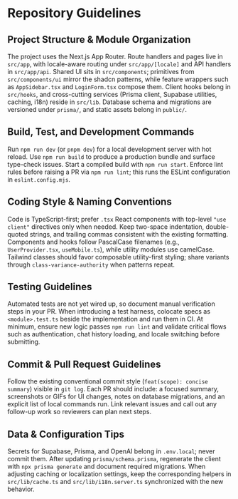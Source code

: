 # Repository Guidelines

## Project Structure & Module Organization
The project uses the Next.js App Router. Route handlers and pages live in `src/app`, with locale-aware routing under `src/app/[locale]` and API handlers in `src/app/api`. Shared UI sits in `src/components`; primitives from `src/components/ui` mirror the shadcn patterns, while feature wrappers such as `AppSidebar.tsx` and `LoginForm.tsx` compose them. Client hooks belong in `src/hooks`, and cross-cutting services (Prisma client, Supabase utilities, caching, i18n) reside in `src/lib`. Database schema and migrations are versioned under `prisma/`, and static assets belong in `public/`.

## Build, Test, and Development Commands
Run `npm run dev` (or `pnpm dev`) for a local development server with hot reload. Use `npm run build` to produce a production bundle and surface type-check issues. Start a compiled build with `npm run start`. Enforce lint rules before raising a PR via `npm run lint`; this runs the ESLint configuration in `eslint.config.mjs`.

## Coding Style & Naming Conventions
Code is TypeScript-first; prefer `.tsx` React components with top-level `"use client"` directives only when needed. Keep two-space indentation, double-quoted strings, and trailing commas consistent with the existing formatting. Components and hooks follow PascalCase filenames (e.g., `UserProvider.tsx`, `useMobile.ts`), while utility modules use camelCase. Tailwind classes should favor composable utility-first styling; share variants through `class-variance-authority` when patterns repeat.

## Testing Guidelines
Automated tests are not yet wired up, so document manual verification steps in your PR. When introducing a test harness, colocate specs as `<module>.test.ts` beside the implementation and run them in CI. At minimum, ensure new logic passes `npm run lint` and validate critical flows such as authentication, chat history loading, and locale switching before submitting.

## Commit & Pull Request Guidelines
Follow the existing conventional commit style (`feat(scope): concise summary`) visible in `git log`. Each PR should include: a focused summary, screenshots or GIFs for UI changes, notes on database migrations, and an explicit list of local commands run. Link relevant issues and call out any follow-up work so reviewers can plan next steps.

## Data & Configuration Tips
Secrets for Supabase, Prisma, and OpenAI belong in `.env.local`; never commit them. After updating `prisma/schema.prisma`, regenerate the client with `npx prisma generate` and document required migrations. When adjusting caching or localization settings, keep the corresponding helpers in `src/lib/cache.ts` and `src/lib/i18n.server.ts` synchronized with the new behavior.
